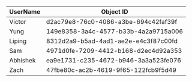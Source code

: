 UserName           | Object ID
---------          | ----------
Victor             | d2ac79e8-76c0-4086-a3be-694c42faf39f
Yung               | 149e8358-3a4c-4577-b33b-4a2a9715a006
Liping             | 8312d2a9-b5ad-4ad1-ae2e-e4c3f87c00fd
Sam                | 4971d0fe-7209-4412-b168-d2ec4d92a353
Abhishek           | ea9e1731-c235-4672-b946-3a3a523fe076
Zach               | 47fbe80c-ac2b-4619-9f65-122fcb9f5d49
